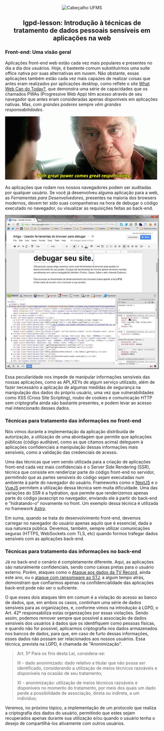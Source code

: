 <div align="center">

<img alt="Cabeçalho UFMS" src="https://raw.githubusercontent.com/nes-facom/templates/main/.assets/cabecalho_docs.png" />

## lgpd-lesson: Introdução à técnicas de tratamento de dados pessoais sensíveis em aplicações na web

</div>

### Front-end: Uma visão geral

Aplicações front-end web estão cada vez mais populares e presentes no dia a dia dos usuários. Hoje, é bastente comum substituírmos uma suíte office nativa por suas alternativas em nuvem. Não obstante, essas aplicações também estão cada vez mais capazes de realizar coisas que antes eram realizados por aplicações desktop, como reflete o site [What Web Can do Today?](https://whatwebcando.today/), que demonstra uma série de capacidades que os chamados PWAs (Progressive Web App) têm acesso através de seu navegador que antes eram consideradas apenas disponíveis em aplicações nativas. Mas, _com grandes poderes_ sempre _vêm grandes responsabilidades_.

![Com grandes poderes vêm grandes responsabilidades (Ben, tio)](./.assets/uncle_ben.gif)

As aplicações que rodam nos nossos navegadores podem ser auditadas por qualquer usuário. Se você já desenvolveu alguma aplicação para a web, as _Ferramentas para Desenvolvedores_, presentes na maioria dos browsers modernos, devem ter sido suas companheiras na hora de debugar o código executado no navegador, ou visualizar as requisições feitas ao back-end.

![Debugar seu site](./.assets/debug_chrome.jpg)

Essa peculiaridade nos impede de manipular informações sensíveis das nossas aplicações, como as API_KEYs de algum serviço utilizado, além de fazer necessário a aplicação de algumas medidas de segurança na manipulação dos dados do próprio usuário, uma vez que vulnerabilidades como XSS (Cross Site Scripting), roubo de cookies e comunicação HTTP sem criptografia ainda são bastante presentes, e podem levar ao acesso mal intencionado desses dados.

### Técnicas para tratamento das informações no front-end

Nós vimos durante a implementação da aplicação distribuída de autorização, a utilização de uma abordagem que permite que aplicações públicas (código auditável, como as que citamos acima) deleguem à aplicações confidenciais a manipulação dessas informações mais sensíveis, como a validação das credenciais de acesso.

Uma das técnicas que vem sendo utilizada para a criação de aplicações front-end cada vez mais confidenciais é o Server Side Rendering (SSR), técnica que consiste em renderizar parte do código front-end no servidor, permitindo que as partes sensíveis do código sejam executadas num ambiente à parte do navegador do usuário. Frameworks como o [NextJS](https://nextjs.org/) e o [VueJS](https://vuejs.org/guide/scaling-up/ssr.html) permitem a utilização dessa técnica sem muita dificuldade.
Uma das variações do SSR é a hydration, que permite que renderizemos apenas parte do código javascript no navegador, enviando ele à partir do back-end e "hidratando-o" novamente no front. Um exemplo dessa técnica é utilizada no framework [Astro](https://astro.build/).

Em suma, quando se trata do desenvolvimento front-end, devemos carregar no navegador do usuário apenas aquilo que é essencial, dada a sua natureza pública. Devemos, também, sempre utilizar comunicações seguras (HTTPS, WebSockets com TLS, etc) quando formos trafegar dados sensíveis com as aplicações back-end.

### Técnicas para tratamento das informações no back-end

Já no back-end o cenário é completamente diferente. Aqui, as aplicações são naturalmente confidenciais, sendo como caixas pretas para o usuário externo. Porém, ataques como o [Ataque aos dados da TV Record](https://www.poder360.com.br/midia/ataque-a-dados-da-record-expoe-fragilidade-de-empresas-na-rede/), ainda este ano, ou o [ataque com ransomware ao STJ](https://olhardigital.com.br/2020/11/13/seguranca/stj-se-restabelece-apos-ransomware-mas-pf-investiga-copia-de-dados/), a algum tempo atrás, demonstram que confiarmos apenas na confidencialidade das aplicações back-end pode não ser o suficiente.

O que esses dois ataques têm em comum é a violação do acesso ao banco de dados, que, em ambos os casos, continham uma série de dados sensíveis para as organizações, e, conforme vimos na introdução à LGPD, o Art. 42º responsabiliza estas organizações por essas violações. Sendo assim, podemos remover sempre que possível a associação de dados sensíveis dos usuários à dados que os identifiquem como pessoas físicas, e quando não for possível, aplicarmos criptografia nos dados armazenados nos bancos de dados, para que, em caso de furto dessas informações, esses dados não possam ser relacionados aos nossos usuários. Essa técnica, prevista na LGPD, é chamada de "Anonimização".

> Art. 5º Para os fins desta Lei, considera-se:
>
> III - dado anonimizado: dado relativo a titular que não possa ser identificado, considerando a utilização de meios técnicos razoáveis e disponíveis na ocasião de seu tratamento;
>
> XI - anonimização: utilização de meios técnicos razoáveis e disponíveis no momento do tratamento, por meio dos quais um dado perde a possibilidade de associação, direta ou indireta, a um indivíduo;

Veremos, no próximo tópico, a implementação de um protocolo que realiza a criptografia dos dados do usuário, permitindo que estes sejam recuperados apenas durante sua utilização e/ou quando o usuário tenha o desejo de compartilhá-los ativamente com outros usuários.

